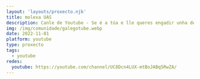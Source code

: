 ```yaml
---
layout: 'layouts/proxecto.njk'
title: molexa UAS
description: Canle de Youtube - Se é a túa e lle queres engadir unha descripción e etiquetas, ponte en contacto con nós.
img: /img/comunidade/galegotube.webp
date: 2022-11-01
platform: youtube
type: proxecto
tags:
  - youtube
redes:
  youtube: https://youtube.com/channel/UC8Dcn4LUX-mtBoJABq5RwZA/
---
```



